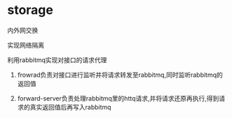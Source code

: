 # storage
内外网交换

实现网络隔离

利用rabbitmq实现对接口的请求代理



1. frowrad负责对接口进行监听并将请求转发至rabbitmq,同时监听rabbitmq的返回值

2. forward-server负责处理rabbitmq里的httq请求,并将请求还原再执行,得到请求的真实返回值后再写入rabbitmq

   